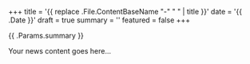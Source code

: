 +++
title = '{{ replace .File.ContentBaseName "-" " " | title }}'
date = '{{ .Date }}'
draft = true
summary = ''
featured = false
+++

{{ .Params.summary }}

Your news content goes here...